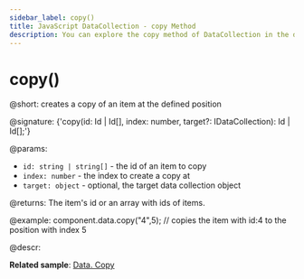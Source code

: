 ```yaml
---
sidebar_label: copy()
title: JavaScript DataCollection - copy Method 
description: You can explore the copy method of DataCollection in the documentation of the DHTMLX JavaScript UI library. Browse developer guides and API reference, try out code examples and live demos, and download a free 30-day evaluation version of DHTMLX Suite 7.
---
```


# copy()

@short: creates a copy of an item at the defined position

@signature: {'copy(id: Id | Id[], index: number, target?: IDataCollection): Id | Id[];'}

@params:
- `id: string | string[]` - the id of an item to copy
- `index: number` - the index to create a copy at
- `target: object` - optional, the target data collection object

@returns:
The item's id or an array with ids of items.

@example:
component.data.copy("4",5); // copies the item with id:4 to the position with index 5

@descr:

**Related sample**: [Data. Copy](https://snippet.dhtmlx.com/9rws8r05)